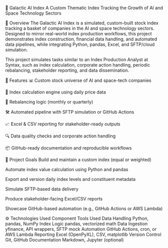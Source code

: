 🚀 Galactic AI Index
A Custom Thematic Index Tracking the Growth of AI and Space Technology Sectors

🧠 Overview
The Galactic AI Index is a simulated, custom-built stock index tracking a basket of companies in the AI and space technology sectors. Designed to mirror real-world index production workflows, this project demonstrates index construction, financial data handling, and automated data pipelines, while integrating Python, pandas, Excel, and SFTP/cloud simulation.

This project simulates tasks similar to an Index Production Analyst at Syntax, such as index calculation, corporate action handling, periodic rebalancing, stakeholder reporting, and data dissemination.

🧱 Features
📊 Custom stock universe of AI and space-tech companies

🧮 Index calculation engine using daily price data

🔁 Rebalancing logic (monthly or quarterly)

🛠️ Automated pipeline with SFTP simulation or GitHub Actions

📈 Excel & CSV reporting for stakeholder-ready outputs

🔍 Data quality checks and corporate action handling

📦 GitHub-ready documentation and reproducible workflows

🎯 Project Goals
Build and maintain a custom index (equal or weighted)

Automate index value calculation using Python and pandas

Export and version daily index levels and constituent metadata

Simulate SFTP-based data delivery

Produce stakeholder-facing Excel/CSV reports

Showcase GitHub-based automation (e.g., GitHub Actions or AWS Lambda)

⚙️ Technologies Used
Component	Tools Used
Data Handling	Python, pandas, NumPy
Index Logic	pandas, vectorized math
Data Ingestion	yfinance, API wrappers, SFTP mock
Automation	GitHub Actions, cron, or AWS Lambda
Reporting	Excel (OpenPyXL), CSV, matplotlib
Version Control	Git, GitHub
Documentation	Markdown, Jupyter (optional)
